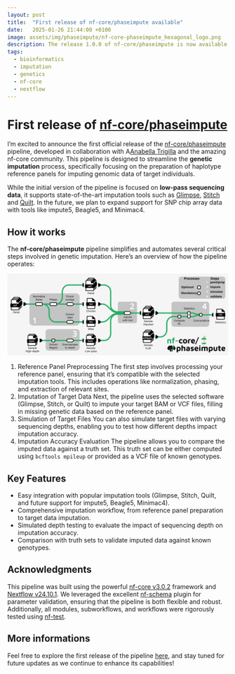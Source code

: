 ```yaml
---
layout: post
title:  "First release of nf-core/phaseimpute available"
date:   2025-01-26 21:44:00 +0100
image: assets/img/phaseimpute/nf-core-phaseimpute_hexagonal_logo.png
description: The release 1.0.0 of nf-core/phaseimpute is now available
tags:
  - bioinformatics
  - imputation
  - genetics
  - nf-core
  - nextflow
---
```


# First release of [nf-core/phaseimpute](https://nf-co.re/phaseimpute/1.0.0/)

I’m excited to announce the first official release of the [nf-core/phaseimpute](https://nf-co.re/phaseimpute/1.0.0/) pipeline, developed in collaboration with A[Anabella Trigilla](https://github.com/atrigila) and the amazing nf-core community. This pipeline is designed to streamline the **genetic imputation** process, specifically focusing on the preparation of haplotype reference panels for imputing genomic data of target individuals.

While the initial version of the pipeline is focused on **low-pass sequencing data**, it supports state-of-the-art imputation tools such as [Glimpse](https://odelaneau.github.io/GLIMPSE/), [Stitch](https://github.com/rwdavies/STITCH) and [Quilt](https://github.com/rwdavies/QUILT). In the future, we plan to expand support for SNP chip array data with tools like impute5, Beagle5, and Minimac4.


## How it works

The **nf-core/phaseimpute** pipeline simplifies and automates several critical steps involved in genetic imputation. Here’s an overview of how the pipeline operates:

![phaseimpute_metromap](assets/img/phaseimpute/MetroMap_animated.svg)

1) Reference Panel Preprocessing
The first step involves processing your reference panel, ensuring that it’s compatible with the selected imputation tools. This includes operations like normalization, phasing, and extraction of relevant sites.
2) Imputation of Target Data
Next, the pipeline uses the selected software (Glimpse, Stitch, or Quilt) to impute your target BAM or VCF files, filling in missing genetic data based on the reference panel.
3) Simulation of Target Files
You can also simulate target files with varying sequencing depths, enabling you to test how different depths impact imputation accuracy.
4) Imputation Accuracy Evaluation
The pipeline allows you to compare the imputed data against a truth set. This truth set can be either computed using `bcftools mpileup` or provided as a VCF file of known genotypes.

## Key Features

- Easy integration with popular imputation tools (Glimpse, Stitch, Quilt, and future support for impute5, Beagle5, Minimac4).
- Comprehensive imputation workflow, from reference panel preparation to target data imputation.
- Simulated depth testing to evaluate the impact of sequencing depth on imputation accuracy.
- Comparison with truth sets to validate imputed data against known genotypes.

## Acknowledgments

This pipeline was built using the powerful [nf-core v3.0.2](https://nf-co.re/) framework and [Nextflow v24.10.1](https://www.nextflow.io/docs/latest/index.html).
We leveraged the excellent [nf-schema](https://nextflow-io.github.io/nf-schema/latest/) plugin for parameter validation, ensuring that the pipeline is both flexible and robust. Additionally, all modules, subworkflows, and workflows were rigorously tested using [nf-test](https://www.nf-test.com/).

## More informations

Feel free to explore the first release of the pipeline [here](https://nf-co.re/phaseimpute/1.0.0/), and stay tuned for future updates as we continue to enhance its capabilities!